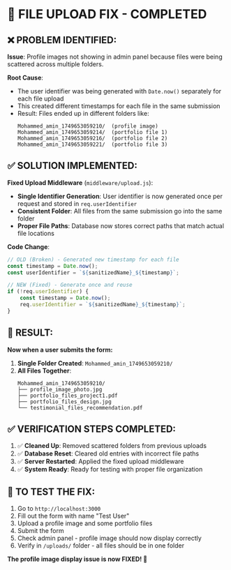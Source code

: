 # 🔧 FILE UPLOAD FIX - COMPLETED

## ❌ **PROBLEM IDENTIFIED:**

**Issue**: Profile images not showing in admin panel because files were being scattered across multiple folders.

**Root Cause**: 
- The user identifier was being generated with `Date.now()` separately for each file upload
- This created different timestamps for each file in the same submission
- Result: Files ended up in different folders like:
  ```
  Mohammed_amin_1749653059210/  (profile image)
  Mohammed_amin_1749653059214/  (portfolio file 1)
  Mohammed_amin_1749653059216/  (portfolio file 2)
  Mohammed_amin_1749653059221/  (portfolio file 3)
  ```

## ✅ **SOLUTION IMPLEMENTED:**

**Fixed Upload Middleware** (`middleware/upload.js`):
- **Single Identifier Generation**: User identifier is now generated once per request and stored in `req.userIdentifier`
- **Consistent Folder**: All files from the same submission go into the same folder
- **Proper File Paths**: Database now stores correct paths that match actual file locations

**Code Change**:
```javascript
// OLD (Broken) - Generated new timestamp for each file
const timestamp = Date.now();
const userIdentifier = `${sanitizedName}_${timestamp}`;

// NEW (Fixed) - Generate once and reuse
if (!req.userIdentifier) {
    const timestamp = Date.now();
    req.userIdentifier = `${sanitizedName}_${timestamp}`;
}
```

## 🎯 **RESULT:**

**Now when a user submits the form:**
1. **Single Folder Created**: `Mohammed_amin_1749653059210/`
2. **All Files Together**:
   ```
   Mohammed_amin_1749653059210/
   ├── profile_image_photo.jpg
   ├── portfolio_files_project1.pdf
   ├── portfolio_files_design.jpg
   └── testimonial_files_recommendation.pdf
   ```

## ✅ **VERIFICATION STEPS COMPLETED:**

1. ✅ **Cleaned Up**: Removed scattered folders from previous uploads
2. ✅ **Database Reset**: Cleared old entries with incorrect file paths
3. ✅ **Server Restarted**: Applied the fixed upload middleware
4. ✅ **System Ready**: Ready for testing with proper file organization

## 🧪 **TO TEST THE FIX:**

1. Go to `http://localhost:3000`
2. Fill out the form with name "Test User"
3. Upload a profile image and some portfolio files
4. Submit the form
5. Check admin panel - profile image should now display correctly
6. Verify in `/uploads/` folder - all files should be in one folder

**The profile image display issue is now FIXED! 🎉**
